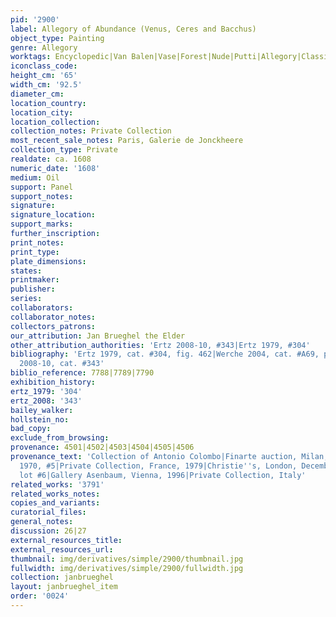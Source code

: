 ```yaml
---
pid: '2900'
label: Allegory of Abundance (Venus, Ceres and Bacchus)
object_type: Painting
genre: Allegory
worktags: Encyclopedic|Van Balen|Vase|Forest|Nude|Putti|Allegory|Classical|Mythological|Flowers
iconclass_code:
height_cm: '65'
width_cm: '92.5'
diameter_cm:
location_country:
location_city:
location_collection:
collection_notes: Private Collection
most_recent_sale_notes: Paris, Galerie de Jonckheere
collection_type: Private
realdate: ca. 1608
numeric_date: '1608'
medium: Oil
support: Panel
support_notes:
signature:
signature_location:
support_marks:
further_inscription:
print_notes:
print_type:
plate_dimensions:
states:
printmaker:
publisher:
series:
collaborators:
collaborator_notes:
collectors_patrons:
our_attribution: Jan Brueghel the Elder
other_attribution_authorities: 'Ertz 2008-10, #343|Ertz 1979, #304'
bibliography: 'Ertz 1979, cat. #304, fig. 462|Werche 2004, cat. #A69, pp. 78, 160-61|Ertz
  2008-10, cat. #343'
biblio_reference: 7788|7789|7790
exhibition_history:
ertz_1979: '304'
ertz_2008: '343'
bailey_walker:
hollstein_no:
bad_copy:
exclude_from_browsing:
provenance: 4501|4502|4503|4504|4505|4506
provenance_text: 'Collection of Antonio Colombo|Finarte auction, Milan, October 20,
  1970, #5|Private Collection, France, 1979|Christie''s, London, December 13, 1991,
  lot #6|Gallery Asenbaum, Vienna, 1996|Private Collection, Italy'
related_works: '3791'
related_works_notes:
copies_and_variants:
curatorial_files:
general_notes:
discussion: 26|27
external_resources_title:
external_resources_url:
thumbnail: img/derivatives/simple/2900/thumbnail.jpg
fullwidth: img/derivatives/simple/2900/fullwidth.jpg
collection: janbrueghel
layout: janbrueghel_item
order: '0024'
---
```

